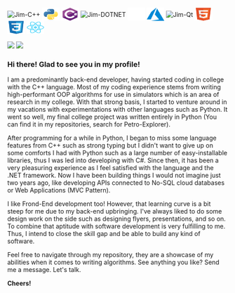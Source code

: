 

<div style="display: inline_block"><br>
  <img align="center" alt="Jim-C++" height="30" width="40" src="https://cdn.jsdelivr.net/gh/devicons/devicon/icons/cplusplus/cplusplus-original.svg">
  <img align="center" alt="Jim-Python" height="30" width="40" src="https://raw.githubusercontent.com/devicons/devicon/master/icons/python/python-original.svg">
  <img align="center" alt="Jim-Csharp" height="30" width="40" src="https://raw.githubusercontent.com/devicons/devicon/master/icons/csharp/csharp-original.svg">
  <img align="center" alt="Jim-DOTNET" height="30" width="40" src="https://cdn.jsdelivr.net/gh/devicons/devicon/icons/dotnetcore/dotnetcore-original.svg">
  <img align="center" alt="Jim-SQLServer" height="30" width="40" src="./microsoftsqlserver-plain-wordmark.svg">
  <img align="center" alt="Jim-Azure" height="30" width="40" src="./microsoft-azureicon-seeklogo.com.svg">
  <img align="center" alt="Jim-Qt" height="30" width="40" src="https://upload.wikimedia.org/wikipedia/commons/0/0b/Qt_logo_2016.svg">
  <img align="center" alt="Jim-HTML" height="30" width="40" src="https://raw.githubusercontent.com/devicons/devicon/master/icons/html5/html5-original.svg">
  <img align="center" alt="Jim-CSS" height="30" width="40" src="https://raw.githubusercontent.com/devicons/devicon/master/icons/css3/css3-original.svg">
  <img align="center" alt="Jim-React" height="30" width="40" src="https://raw.githubusercontent.com/devicons/devicon/master/icons/react/react-original.svg">
</div>
</br>
<div>
  <img height="180em" src="https://github-readme-stats.vercel.app/api?username=JimAlmeida&show_icons=true"></img>
  <img height="180em" src="https://github-readme-stats.vercel.app/api/top-langs/?username=JimAlmeida&layout=compact"></img>
</div>

### Hi there! Glad to see you in my profile!

I am a predominantly back-end developer, having started coding in college with the C++ language. Most of my coding experience stems from writing high-performant OOP algorithms for use in simulators which is an area of research in my college. With that strong basis, I started to venture around in my vacations with experimentations with other languages such as Python. It went so well, my final college project was written entirely in Python (You can find it in my repositories, search for Petro-Explorer). 

After programming for a while in Python, I began to miss some language features from C++ such as strong typing but I didn't want to give up on some comforts I had with Python such as a large number of easy-installable libraries, thus I was led into developing with C#. Since then, it has been a very pleasuring experience as I feel satisfied with the language and the .NET framework. Now I have been building things I would not imagine just two years ago, like developing APIs connected to No-SQL cloud databases or Web Applications (MVC Pattern).

I like Frond-End development too! However, that learning curve is a bit steep for me due to my back-end upbringing. I've always liked to do some design work on the side such as designing flyers, presentations, and so on. To combine that aptitude with software development is very fulfilling to me. Thus, I intend to close the skill gap and be able to build any kind of software.

Feel free to navigate through my repository, they are a showcase of my abilities when it comes to writing algorithms. See anything you like? Send me a message. Let's talk.

**Cheers!**


